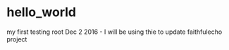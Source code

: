 # hello_world
my first testing root
Dec 2 2016 - I will be using thie to update faithfulecho project
